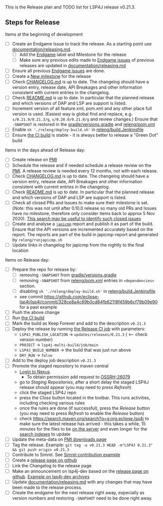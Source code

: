 This is the Release plan and TODO list for LSP4J release v0.21.3.

## Steps for Release

Items at the beginning of development

- [ ] Create an Endgame Issue to track the release. As a starting point use [documentation/releasing.md](https://github.com/eclipse-lsp4j/lsp4j/blob/main/documentation/releasing.md).
    - [ ] Add the [Endgame](https://github.com/eclipse-lsp4j/lsp4j/labels/endgame) label and Milestone for the release
    - [ ] Make sure any previous edits made to [Endgame issues](https://github.com/eclipse-lsp4j/lsp4j/labels/endgame) of previous releases are updated in [documentation/releasing.md](https://github.com/eclipse-lsp4j/lsp4j/blob/main/documentation/releasing.md)
- [ ] Ensure all previous [Endgame issues](https://github.com/eclipse-lsp4j/lsp4j/labels/endgame) are done.
- [ ] Create a [New milestone](https://github.com/eclipse-lsp4j/lsp4j/milestones/new) for the release
- [ ] Check [CHANGELOG.md](https://github.com/eclipse-lsp4j/lsp4j/blob/main/CHANGELOG.md) is up to date. The changelog should have a version entry, release date, API Breakages and other information consistent with current entries in the changelog.
- [ ] Check [README.md](https://github.com/eclipse-lsp4j/lsp4j/blob/main/README.md) is up to date. In particular that the planned release and which versions of DAP and LSP are support is listed.
- [ ] Increment version of all feature.xml, pom.xml and any other place full version is used. (Easiest way is global find and replace, e.g. `s/0.21.0/0.21.3/g`, `s/0.20.0/0.21.0/g` and review changes.) Ensure that `-SNAPSHOT` is restored in the [gradle/versions.gradle](https://github.com/eclipse-lsp4j/lsp4j/blob/main/gradle/versions.gradle) and  [releng/pom.xml](https://github.com/eclipse-lsp4j/lsp4j/blob/main/releng/pom.xml)
- [ ] Enable `sh './releng/deploy-build.sh'` in [releng/build.Jenkinsfile](https://github.com/eclipse-lsp4j/lsp4j/blob/main/releng/build.Jenkinsfile) 
- [ ] Ensure [the CI build](https://ci.eclipse.org/lsp4j/job/lsp4j-multi-build/job/main/) is stable - it is always better to release a "Green Dot" build

Items in the days ahead of Release day:

- [ ] Create release on [PMI](https://projects.eclipse.org/projects/technology.lsp4j)
- [ ] Schedule the release and if needed schedule a release review on the [PMI](https://projects.eclipse.org/projects/technology.lsp4j). A release review is needed every 12 months, not with each release.
- [ ] Check [CHANGELOG.md](https://github.com/eclipse-lsp4j/lsp4j/blob/main/CHANGELOG.md) is up to date. The changelog should have a version entry, release date, API Breakages and other information consistent with current entries in the changelog.
- [ ] Check [README.md](https://github.com/eclipse-lsp4j/lsp4j/blob/main/README.md) is up to date. In particular that the planned release and which versions of DAP and LSP are support is listed.
- [ ] Check all closed PRs and Issues to make sure their milestone is set. (*Note:* this was not until after 0.10.0 release so many old PRs and Issues have no milestone, therefore only consider items back to approx 5 Nov 2020). [This search may be useful to identify such closed issues](https://github.com/eclipse-lsp4j/lsp4j/issues?q=is%3Aclosed+no%3Amilestone+updated%3A%3E%3D2020-11-06)
- [ ] Create and analyse a [`japicmp`](https://siom79.github.io/japicmp/) report and publish it as part of the build. Ensure that the API versions are incremented accurately based on the report. The reports are part of the build in japicmp-report and generated by `releng/runjapicmp.sh`
- [ ] Update links in changelog for japicmp from the nightly to the final location

Items on Release day:

- [ ] Prepare the repo for release by:
    - [ ] removing `-SNAPSHOT` from [gradle/versions.gradle](https://github.com/eclipse-lsp4j/lsp4j/blob/main/gradle/versions.gradle)
    - [ ] removing `-SNAPSHOT` from [releng/pom.xml](https://github.com/eclipse-lsp4j/lsp4j/blob/main/releng/pom.xml) entries in `<dependencies>` section.
    - [ ] disabling `sh './releng/deploy-build.sh'` in [releng/build.Jenkinsfile](https://github.com/eclipse-lsp4j/lsp4j/blob/main/releng/build.Jenkinsfile) 
    - see commit https://github.com/eclipse-lsp4j/lsp4j/commit/328ce8a4c89b0cd84fb62118f459b6cf79b09e90 for a past example
- [ ] Push the above change
- [ ] Run [the CI build](https://ci.eclipse.org/lsp4j/job/lsp4j-multi-build/job/main/)
- [ ] Mark the build as Keep Forever and add to the description `v0.21.3`
- [ ] Deploy the release by running [the Release CI job](https://ci.eclipse.org/lsp4j/job/lsp4j-release-eclipse) with parameters:
    - `LSP4J_PUBLISH_LOCATION` -> `updates/releases/0.21.3` ( <-- check version number)
    - `PROJECT` -> `lsp4j-multi-build/job/main`
    - `LSP4J_BUILD_NUMBER` -> the build that was just run above
    - `DRY_RUN` -> `false`
- [ ] Add to the deploy job description `v0.21.3`
- [ ] Promote the staged repository to maven central
    - [Login to Nexus](https://oss.sonatype.org/#stagingRepositories)
        - To obtain permission add request to [OSSRH-26079](https://issues.sonatype.org/browse/OSSRH-26079)
    - go to *Staging Repositories*, after a short delay the staged LSP4J release should appear (you may need to press *Refresh*)
    - click the staged LSP4J repo
    - press the *Close* button located in the toolbar. This runs activities, including checking various rules
    - once the rules are done (if successful), press the *Release* button (you may need to press *Refresh* to enable the *Release* button)
    - check https://search.maven.org/search?q=g:org.eclipse.lsp4j to make sure the latest release has arrived - this takes a while, 15 minutes for the files to be [on the server](https://repo1.maven.org/maven2/org/eclipse/lsp4j/) and even longer for the [search indexes](https://search.maven.org/search?q=g:org.eclipse.lsp4j) to update
- [ ] Update the meta-data on [PMI downloads page](https://projects.eclipse.org/projects/technology.lsp4j/downloads)
- [ ] Tag the release. Example: `git tag -a v0.21.3 HEAD -m"LSP4J 0.21.3" && git push origin v0.21.3`
- [ ] Contribute to Simrel. See [Simrel contribution example](https://git.eclipse.org/r/#/c/158624/)
- [ ] Create a [release page on github](https://github.com/eclipse-lsp4j/lsp4j/releases/new)
- [ ] Link the Changelog to the release page
- [ ] Make an announcement on lsp4j-dev based on the [release page on github](https://github.com/eclipse-lsp4j/lsp4j/releases/tag/v0.21.3). [Example on lsp4j-dev archives](https://www.eclipse.org/lists/lsp4j-dev/msg00063.html)
- [ ] Update [documentation/releasing.md](https://github.com/eclipse-lsp4j/lsp4j/blob/main/documentation/releasing.md) with any changes that may have been made to the release process.
- [ ] Create the endgame for the next release right away, especially as version numbers and restoring `-SNAPSHOT` need to be done right away.
